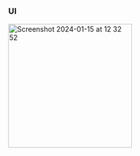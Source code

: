 ### UI

<img width="250" alt="Screenshot 2024-01-15 at 12 32 52" src="https://github.com/martiniucanastasia/swiftui-barcode-scanner/assets/86486215/c95fe074-2205-4f99-81c1-d29eef6ce0a5">
